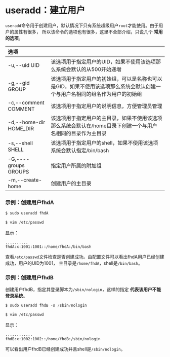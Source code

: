 useradd：建立用户
===========================================================
`useradd`命令用于创建用户，默认情况下只有系统超级用户`root`才能使用。由于用户的属性有很多，
所以该命令的选项也有很多，这里不全部介绍，只说几个 **常用的选项**。

| 选项 |  |
| :------------- | :------------- |
| -u,--uid UID | 该选项用于指定用户的UID，如果不使用该选项那么系统会默认的从500开始递增 |
| -g,--gid GROUP | 该选项用于指定用户的初始组，可以是名称也可以是GID，如果不使用该选项那么系统会默认创建一个与用户名相同的组名作为用户的初始组 |
| -c,--comment COMMENT | 该选项用于指定用户的说明信息，方便管理员管理 |
| -d,--home-dir HOME_DIR | 该选项用于指定用户的主目录，如果不使用该选项那么系统会默认在/home目录下创建一个与用户名相同的目录作为主目录 |
| -s,--shell SHELL | 该选项用于指定用户的shell，如果不使用该选项系统会默认指定/bin/bash |
| -G,----groups GROUPS | 指定用户所属的附加组 |
| -m,--create-home | 创建用户的主目录 |

### 示例：创建用户fhdA
```powershell
$ sudo useradd fhdA
```
```powershell
$ vim /etc/passwd
```
显示：
```
..........
fhdA:x:1001:1001::/home/fhdA:/bin/bash
```
查看`/etc/passwd`文件检查是否创建成功。由配置文件可以看出fhdA用户已经创建成功，用户的UID为1001，
主目录是`/home/fhdA`，shell是`/bin/bash`。

### 示例：创建用户fhdB
创建用户fhdB，指定其登录脚本为`/sbin/nologin`，这样的指定 **代表该用户不能登录系统**。
```powershell
$ sudo useradd fhdB -s /sbin/nologin
```
```powershell
$ vim /etc/passwd
```
显示：
```
............
fhdB:x:1002:1002::/home/fhdB:/sbin/nologin
```
可以看出用户fhdB已经创建成功并且shell是`/sbin/nologin`。
